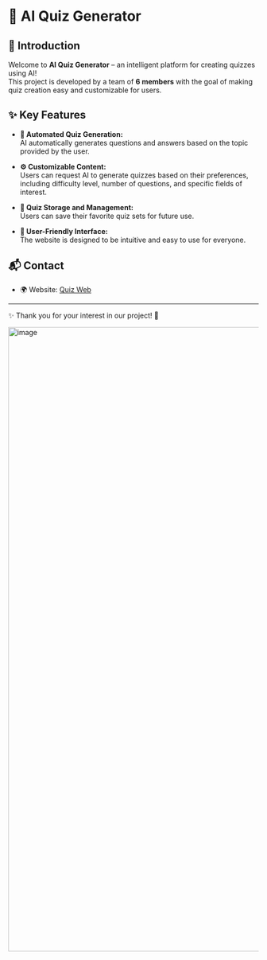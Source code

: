 # 🚀 AI Quiz Generator

## 📌 Introduction  
Welcome to **AI Quiz Generator** – an intelligent platform for creating quizzes using AI!  
This project is developed by a team of **6 members** with the goal of making quiz creation easy and customizable for users.

## ✨ Key Features  
- **📝 Automated Quiz Generation:**  
  AI automatically generates questions and answers based on the topic provided by the user.  

- **⚙️ Customizable Content:**  
  Users can request AI to generate quizzes based on their preferences, including difficulty level, number of questions, and specific fields of interest.  

- **📂 Quiz Storage and Management:**  
  Users can save their favorite quiz sets for future use.  

- **🎨 User-Friendly Interface:**  
  The website is designed to be intuitive and easy to use for everyone.  

## 📬 Contact  
- 🌍 Website: [Quiz Web](https://team1-devplus.github.io/DevPlus_QuizWebsiteAI/)

---

✨ Thank you for your interest in our project! 🚀  

<img width="1255" alt="image" src="https://github.com/user-attachments/assets/3c5d5f16-1519-4232-92c6-debd3fde42ff" />
